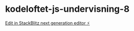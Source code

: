 # kodeloftet-js-undervisning-8

[Edit in StackBlitz next generation editor ⚡️](https://stackblitz.com/~/github.com/Joa-glitch/kodeloftet-js-undervisning-8)